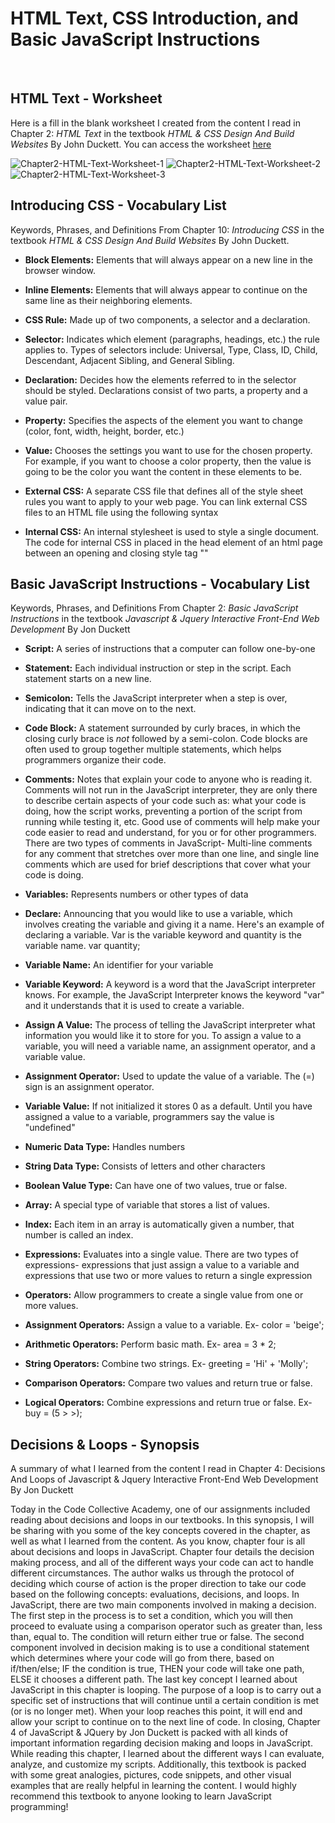 # HTML Text, CSS Introduction, and Basic JavaScript Instructions

<br>

## HTML Text - Worksheet

Here is a fill in the blank worksheet I created from the content I read in Chapter 2: _HTML Text_ in the textbook _HTML & CSS Design And Build Websites_ By John Duckett. You can access the worksheet [here](https://docs.google.com/document/d/1G8jiRYhfsWZKJDVyVo6xEhdZboIX6wdHBF6qEBFDk5g/edit?usp=sharing)



![Chapter2-HTML-Text-Worksheet-1](https://i.ibb.co/LnV7PbL/Chapter2-HTML-Text-Worksheet-1.png)
![Chapter2-HTML-Text-Worksheet-2](https://i.ibb.co/QCrvwfq/Chapter2-HTML-Text-Worksheet-2.png)
![Chapter2-HTML-Text-Worksheet-3](https://i.ibb.co/NsbDYTZ/Chapter2-HTML-Text-Worksheet-3.png)



## Introducing CSS - Vocabulary List

Keywords, Phrases, and Definitions From Chapter 10: _Introducing CSS_ in the textbook _HTML & CSS Design And Build Websites_ By John Duckett.<br>

- **Block Elements:** Elements that will always appear on a new line in the browser window.

- **Inline Elements:** Elements that will always appear to continue on the same line as their neighboring elements.

- **CSS Rule:** Made up of two components, a selector and a declaration.

- **Selector:** Indicates which element (paragraphs, headings, etc.) the rule applies to. Types of selectors include: Universal, Type, Class, ID, Child, Descendant, Adjacent Sibling, and General Sibling.

- **Declaration:** Decides how the elements referred to in the selector should be styled. Declarations consist of two parts, a property and a value pair.

- **Property:** Specifies the aspects of the element you want to change (color, font, width, height, border, etc.)

- **Value:** Chooses the settings you want to use for the chosen property. For example, if you want to choose a color property, then the value is going to be the color you want the content in these elements to be.

- **External CSS:** A separate CSS file that defines all of the style sheet rules you want to apply to your web page. You can link external CSS files to an HTML file using the following syntax

- **Internal CSS:** An internal stylesheet is used to style a single document. The code for internal CSS in placed in the head element of an html page between an opening and closing style tag "<style> </style>"
  <br />

## Basic JavaScript Instructions - Vocabulary List

Keywords, Phrases, and Definitions From Chapter 2: _Basic JavaScript Instructions_ in the textbook _Javascript & Jquery Interactive Front-End Web Development_ By Jon Duckett <br />

- **Script:** A series of instructions that a computer can follow one-by-one

- **Statement:** Each individual instruction or step in the script. Each statement starts on a new line.

- **Semicolon:** Tells the JavaScript interpreter when a step is over, indicating that it can move on to the next.

- **Code Block:** A statement surrounded by curly braces, in which the closing curly brace is _not_ followed by a semi-colon. Code blocks are often used to group together multiple statements, which helps programmers organize their code.

- **Comments:** Notes that explain your code to anyone who is reading it. Comments will not run in the JavaScript interpreter, they are only there to describe certain aspects of your code such as: what your code is doing, how the script works, preventing a portion of the script from running while testing it, etc. Good use of comments will help make your code easier to read and understand, for you or for other programmers. There are two types of comments in JavaScript- Multi-line comments for any comment that stretches over more than one line, and single line comments which are used for brief descriptions that cover what your code is doing.

- **Variables:** Represents numbers or other types of data

- **Declare:** Announcing that you would like to use a variable, which involves creating the variable and giving it a name. Here's an example of declaring a variable. Var is the variable keyword and quantity is the variable name.
  var quantity;

- **Variable Name:** An identifier for your variable

- **Variable Keyword:** A keyword is a word that the JavaScript interpreter knows. For example, the JavaScript Interpreter knows the keyword "var" and it understands that it is used to create a variable.

- **Assign A Value:** The process of telling the JavaScript interpreter what information you would like it to store for you. To assign a value to a variable, you will need a variable name, an assignment operator, and a variable value.

- **Assignment Operator:** Used to update the value of a variable. The (=) sign is an assignment operator.

- **Variable Value:** If not initialized it stores 0 as a default. Until you have assigned a value to a variable, programmers say the value is "undefined"

- **Numeric Data Type:** Handles numbers

- **String Data Type:** Consists of letters and other characters

- **Boolean Value Type:** Can have one of two values, true or false.

- **Array:** A special type of variable that stores a list of values.

- **Index:** Each item in an array is automatically given a number, that number is called an index.

- **Expressions:** Evaluates into a single value. There are two types of expressions- expressions that just assign a value to a variable and expressions that use two or more values to return a single expression

- **Operators:** Allow programmers to create a single value from one or more values.

- **Assignment Operators:** Assign a value to a variable. Ex- color = 'beige';
- **Arithmetic Operators:** Perform basic math. Ex- area = 3 \* 2;
- **String Operators:** Combine two strings. Ex- greeting = 'Hi' + 'Molly';
- **Comparison Operators:** Compare two values and return true or false.
- **Logical Operators:** Combine expressions and return true or false. Ex- buy = (5 > >);
  <br />

## Decisions & Loops - Synopsis
A summary of what I learned from the content I read in Chapter 4: Decisions And Loops of Javascript & Jquery Interactive Front-End Web Development By Jon Duckett

Today in the Code Collective Academy, one of our assignments included reading about decisions and loops in our textbooks. In this synopsis, I will be sharing with you some of the key concepts covered in the chapter, as well as what I learned from the content. 
As you know, chapter four is all about decisions and loops in JavaScript. Chapter four details the decision making process, and all of the different ways your code can act to handle different circumstances. The author walks us through the protocol of deciding which course of action is the proper direction to take our code based on the following concepts: evaluations, decisions, and loops. 
In JavaScript, there are two main components involved in making a decision. The first step in the process is to set a condition, which you will then proceed to evaluate using a comparison operator such as greater than, less than, equal to. The condition will return either true or false. The second component involved in decision making is to use a conditional statement which determines where your code will go from there, based on if/then/else; IF the condition is true, THEN your code will take one path, ELSE it chooses a different path.
The last key concept I learned about JavaScript in this chapter is looping. The purpose of a loop is to carry out a specific set of instructions that will continue until a certain condition is met (or is no longer met). When your loop reaches this point, it will end and allow your script to continue on to the next line of code. 
In closing, Chapter 4 of JavaScript & JQuery by Jon Duckett is packed with all kinds of important information regarding decision making and loops in JavaScript. While reading this chapter, I learned about the different ways I can evaluate, analyze, and customize my scripts. Additionally, this textbook is packed with some great analogies, pictures, code snippets, and other visual examples that are really helpful in learning the content. I would highly recommend this textbook to anyone looking to learn JavaScript programming!

